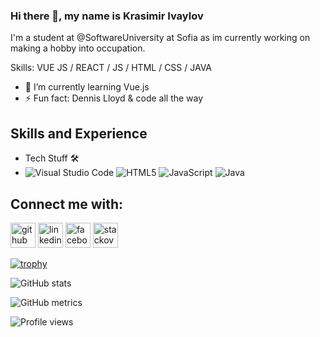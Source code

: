 ### Hi there 👋, my name is Krasimir Ivaylov
I'm a student at @SoftwareUniversity at Sofia as im currently working on making a hobby into occupation.

Skills: VUE JS / REACT / JS / HTML / CSS / JAVA

- 🌱 I’m currently learning Vue.js 
- ⚡ Fun fact: Dennis Lloyd & code all the way 
## Skills and Experience
* Tech Stuff 🛠
* ![Visual Studio Code](https://img.shields.io/badge/-VSCode-000000?style=flat&logo=visual-studio-code&labelColor=007ACC)
 ![HTML5](https://img.shields.io/badge/-HTML5-000000?style=flat&logo=html5&logoColor=ffffff&labelColor=E34F26)
 ![JavaScript](https://img.shields.io/badge/-JavaScript-000000?style=flat&logo=javascript)
 ![Java](https://simpleicons.org/icons/java.svg)
## Connect me with:
[<img src='https://cdn.jsdelivr.net/npm/simple-icons@3.0.1/icons/github.svg' alt='github' height='40'>](https://github.com/KrasiIvaylov)  [<img src='https://cdn.jsdelivr.net/npm/simple-icons@3.0.1/icons/linkedin.svg' alt='linkedin' height='40'>](https://www.linkedin.com/in/krasimir-ivaylov-3b6800198/)  [<img src='https://cdn.jsdelivr.net/npm/simple-icons@3.0.1/icons/facebook.svg' alt='facebook' height='40'>](https://www.facebook.com/krasivaylov)  [<img src='https://cdn.jsdelivr.net/npm/simple-icons@3.0.1/icons/stackoverflow.svg' alt='stackoverflow' height='40'>](https://stackoverflow.com/users/user:15108320)  

[![trophy](https://github-profile-trophy.vercel.app/?username=KrasiIvaylov)](https://github.com/ryo-ma/github-profile-trophy)

![GitHub stats](https://github-readme-stats.vercel.app/api?username=KrasiIvaylov&show_icons=true)  

![GitHub metrics](https://metrics.lecoq.io/KrasiIvaylov)  

![Profile views](https://gpvc.arturio.dev/KrasiIvaylov)  
